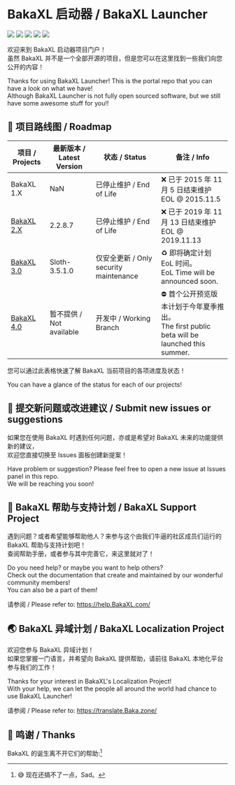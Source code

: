 # BakaXL 启动器 / BakaXL Launcher
[![](https://img.shields.io/badge/V%20ME-50-red?style=for-the-badge&logo=kfc&logoColor=red)](https://afdian.net/@TT702)
[![](https://img.shields.io/badge/We%20Are-POOR-946ce6?style=for-the-badge&logo=cashapp&logoColor=bb9aff)](https://afdian.net/@TT702)
[![](https://img.shields.io/github/issues/BakaXL-Launcher/BakaXL?style=for-the-badge)](https://github.com/BakaXL-Launcher/BakaXL/issues)
[![](https://img.shields.io/github/forks/BakaXL-Launcher/BakaXL?style=for-the-badge)](https://www.bilibili.com/video/BV1GJ411x7h7/)
[![](https://img.shields.io/github/stars/BakaXL-Launcher/BakaXL?style=for-the-badge)](https://www.bilibili.com/video/BV1GJ411x7h7/)

欢迎来到 BakaXL 启动器项目门户！ <br />
虽然 BakaXL 并不是一个全部开源的项目，但是您可以在这里找到一些我们向您公开的内容！

Thanks for using BakaXL Launcher! This is the portal repo that you can have a look on what we have! <br />
Although BakaXL Launcher is not fully open sourced software, but we still have some awesome stuff for you!!

## 🚸 项目路线图 / Roadmap

| 项目 / Projects | 最新版本 / Latest Version | 状态 / Status | 备注 / Info
| ------ | ------ | ------ | ------ |
| BakaXL 1.X | NaN | 已停止维护 / End of Life | :x: 已于 2015 年 11 月 5 日结束维护 <br />EOL @ 2015.11.5
| [BakaXL 2.X](https://www.bilibili.com/video/BV1Hs411971M/) | 2.2.8.7 | 已停止维护 / End of Life | :x: 已于 2019 年 11 月 13 日结束维护 <br />EOL @ 2019.11.13
| [BakaXL 3.0](https://www.bilibili.com/video/BV15v4y1b73Z/) | Sloth-3.5.1.0 | 仅安全更新 / Only security maintenance | :recycle: 即将确定计划 EoL 时间。 <br />EoL Time will be announced soon.
| [BakaXL 4.0](https://www.bilibili.com/video/BV1pw411C7ey/) | 暂不提供 / Not available | 开发中 / Working Branch | :no_entry: 首个公开预览版本计划于今年夏季推出。<br />The first public beta will be launched this summer.

您可以通过此表格快速了解 BakaXL 当前项目的各项进度及状态！

You can have a glance of the status for each of our projects!

## 💌 提交新问题或改进建议 / Submit new issues or suggestions

如果您在使用 BakaXL 时遇到任何问题，亦或是希望对 BakaXL 未来的功能提供新的建议， <br />
欢迎您直接切换至 Issues 面板创建新提案！

Have problem or suggestion? Please feel free to open a new issue at Issues panel in this repo. <br />
We will be reaching you soon!

## 🛂 BakaXL 帮助与支持计划 / BakaXL Support Project

遇到问题？或者希望能够帮助他人？来参与这个由我们牛逼的社区成员们运行的 BakaXL 帮助与支持计划吧！ <br />
查阅帮助手册，或者参与其中完善它，来这里就对了！

Do you need help? or maybe you want to help others? <br />
Check out the documentation that create and maintained by our wonderful community members! <br />
You can also be a part of them!

请参阅 / Please refer to: https://help.BakaXL.com/

## 🌏 BakaXL 异域计划 / BakaXL Localization Project

欢迎您参与 BakaXL 异域计划！ <br />
如果您掌握一门语言，并希望向 BakaXL 提供帮助，请前往 BakaXL 本地化平台参与我们的工作！

Thanks for your interest in BakaXL's Localization Project! <br />
With your help, we can let the people all around the world had chance to use BakaXL Launcher!

请参阅 / Please refer to: https://translate.Baka.zone/

## 🙏 鸣谢 / Thanks
BakaXL 的诞生离不开它们的帮助:[^1]

[^1]: :sweat_smile: 现在还搞不了一点，Sad。

